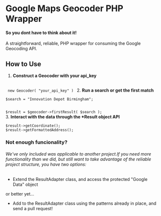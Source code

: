 Google Maps Geocoder PHP Wrapper
=========================

#### So you dont have to think about it!
A straightforward, reliable, PHP wrapper for consuming the Google Geocoding API.

How to Use
--------

1. <strong>Construct a Geocoder with your api_key</strong>
<br>
<code> new Geocoder( "your_api_key" ) </code>
2. <strong>Run a search or get the first match</strong>
<br>
<code>
$search = "Innovation Depot Birmingham";
<br>
$result = $geocoder->firstResult( $search );
</code>
3. <strong>Interact with the data through the *Result object API</strong>
<br>
<code>
$result->getCoordinate();
$result->getFormattedAddress();
</code>


### Not enough funcionality?
###### We've only included was applicable to another project.If you need more functionality than we did, but still want to take advantage of the reliable project structure, you have two options:
* Extend the ResultAdapter class, and access the protected "Google Data" object

or better yet...
* Add to the ResultAdapter class using the patterns already in place, and send a pull request!